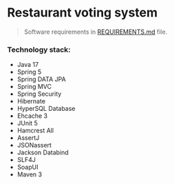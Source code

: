 # Restaurant voting system #
>
> Software requirements in <a href="REQUIREMENTS.md">REQUIREMENTS.md</a> file.

### Technology stack:
* Java 17
* Spring 5
* Spring DATA JPA
* Spring MVC
* Spring Security
* Hibernate
* HyperSQL Database
* Ehcache 3
* JUnit 5
* Hamcrest All
* AssertJ
* JSONassert
* Jackson Databind
* SLF4J
* SoapUI
* Maven 3
